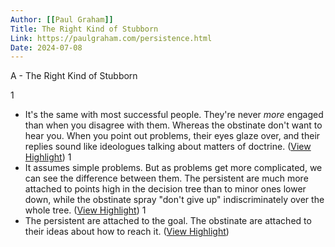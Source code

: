 ```yaml
---
Author: [[Paul Graham]]
Title: The Right Kind of Stubborn
Link: https://paulgraham.com/persistence.html
Date: 2024-07-08
---
```

A - The Right Kind of Stubborn

1
- It's the same with most successful people. They're never *more* engaged than when you disagree with them. Whereas the obstinate don't want to hear you. When you point out problems, their eyes glaze over, and their replies sound like ideologues talking about matters of doctrine. ([View Highlight](https://read.readwise.io/read/01j2a63qf5mr852va8633md4k1))
1
- It assumes simple problems. But as problems get more complicated, we can see the difference between them. The persistent are much more attached to points high in the decision tree than to minor ones lower down, while the obstinate spray "don't give up" indiscriminately over the whole tree. ([View Highlight](https://read.readwise.io/read/01j2a64r2kt4amv7chxpp22tjj))
1
- The persistent are attached to the goal. The obstinate are attached to their ideas about how to reach it. ([View Highlight](https://read.readwise.io/read/01j2a64xnqtwtcawepatsres2a))
